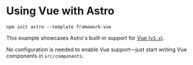 # Using Vue with Astro

```
npm init astro --template framework-vue
```

This example showcases Astro's built-in support for [Vue (`v3.x`)](https://v3.vuejs.org/).

No configuration is needed to enable Vue support—just start writing Vue components in `src/components`.
